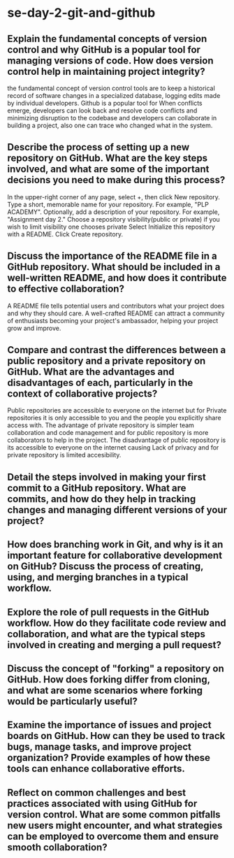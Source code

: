 # se-day-2-git-and-github
## Explain the fundamental concepts of version control and why GitHub is a popular tool for managing versions of code. How does version control help in maintaining project integrity?
the fundamental concept of version control tools are to keep a historical record of software changes in a specialized database, logging edits made by individual developers. 
Github is a popular tool for When conflicts emerge, developers can look back and resolve code conflicts and minimizing disruption to the codebase and developers can collaborate in building a project, also one can trace who changed what in the system.

## Describe the process of setting up a new repository on GitHub. What are the key steps involved, and what are some of the important decisions you need to make during this process?
In the upper-right corner of any page, select +, then click New repository.
Type a short, memorable name for your repository. For example, "PLP ACADEMY".
Optionally, add a description of your repository. For example, "Assignment day 2."
Choose a repository visibility(public or private) if you wish to limit visibility one chooses private
Select Initialize this repository with a README.
Click Create repository.

## Discuss the importance of the README file in a GitHub repository. What should be included in a well-written README, and how does it contribute to effective collaboration?
A README file tells potential users and contributors what your project does and why they should care. 
A well-crafted README can attract a community of enthusiasts becoming your project's ambassador, helping your project grow and improve.

## Compare and contrast the differences between a public repository and a private repository on GitHub. What are the advantages and disadvantages of each, particularly in the context of collaborative projects?
Public repositories are accessible to everyone on the internet but for Private repositories it is only accessible to you and the people you explicitly share access with.
The advantage of private repository is simpler team collaboration and code management and for public repository is more collaborators to help in the project.
The disadvantage of public repository is its accessible to everyone on the internet causing Lack of privacy and for private repository is limited accesibility.
## Detail the steps involved in making your first commit to a GitHub repository. What are commits, and how do they help in tracking changes and managing different versions of your project?

## How does branching work in Git, and why is it an important feature for collaborative development on GitHub? Discuss the process of creating, using, and merging branches in a typical workflow.

## Explore the role of pull requests in the GitHub workflow. How do they facilitate code review and collaboration, and what are the typical steps involved in creating and merging a pull request?

## Discuss the concept of "forking" a repository on GitHub. How does forking differ from cloning, and what are some scenarios where forking would be particularly useful?

## Examine the importance of issues and project boards on GitHub. How can they be used to track bugs, manage tasks, and improve project organization? Provide examples of how these tools can enhance collaborative efforts.

## Reflect on common challenges and best practices associated with using GitHub for version control. What are some common pitfalls new users might encounter, and what strategies can be employed to overcome them and ensure smooth collaboration?
